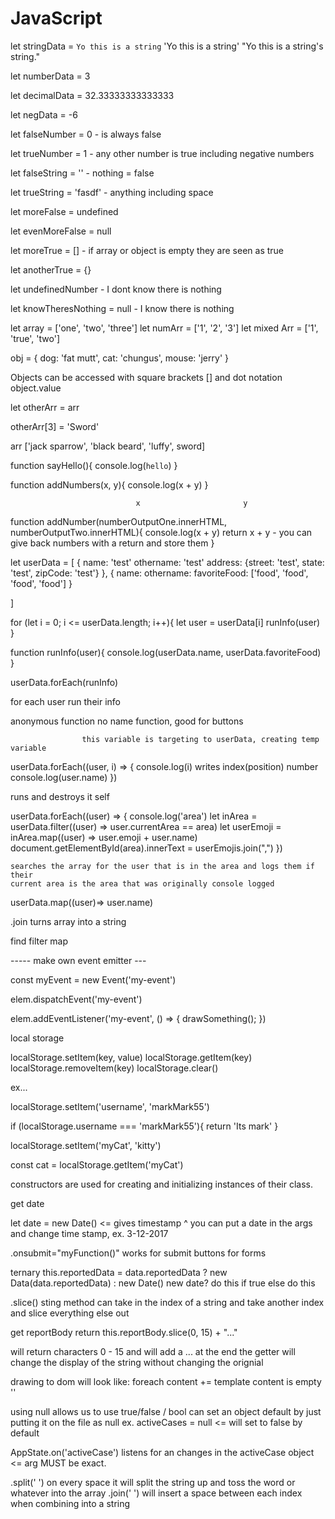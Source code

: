 # JavaScript

<!-- Primitive Data types -->

<!-- strings -->

let stringData = `Yo this is a string` 'Yo this is a string' "Yo this is a string\'s string."

<!-- floats -->

let numberData = 3

let decimalData = 32.33333333333333

let negData = -6

<!-- truthy / falsy -->

let falseNumber = 0 - is always false

let trueNumber = 1 - any other number is true including negative numbers

let falseString = '' - nothing = false

let trueString = 'fasdf' - anything including space

let moreFalse = undefined

let evenMoreFalse = null

let moreTrue = [] - if array or object is empty they are seen as true

let anotherTrue = {}

<!-- No Value types -->

let undefinedNumber - I dont know there is nothing

let knowTheresNothing = null - I know there is nothing

<!-- Reference Data Types -->

let array = ['one', 'two', 'three']
let numArr = ['1', '2', '3']
let mixed Arr = ['1', 'true', 'two']

obj = {
    dog: 'fat mutt',
    cat: 'chungus',
    mouse: 'jerry'
}

Objects can be accessed with square brackets [] and dot notation object.value

<!-- NOTE information can get passed down like this, be mindful of that. -->

let otherArr = arr

otherArr[3] = 'Sword'

arr
['jack sparrow', 'black beard', 'luffy', sword]

<!-- Function -->
<!-- are blocks of code to store and run later -->

function sayHello(){
    console.log(`hello`)
}

<!-- Parameters -->
<!-- temporary variables only exist when func is executed -->
<!-- anytime you use numbers in a function it will pull variables from the closest scope -->

function addNumbers(x, y){
    console.log(x + y)
}

<!-- on separate part of the doc -->
<!-- will replace x and y with values pulled from doc -->


                                x                       y
function addNumber(numberOutputOne.innerHTML, numberOutputTwo.innerHTML){
    console.log(x + y)
    return x + y - you can give back numbers with a return and store them
}

<!-- array with object -->

let userData = [
    {
        name: 'test'
        othername: 'test'
        address: {street: 'test', state: 'test', zipCode: 'test'}
    },
    {
        name:
        othername:
        favoriteFood: ['food', 'food', 'food', 'food']
    }

]

for (let i = 0; i <= userData.length; i++){
    let user = userData[i]
    runInfo(user)
}

function runInfo(user){
    console.log(userData.name, userData.favoriteFood)
}

userData.forEach(runInfo)

for each user run their info

anonymous function
no name function, good for buttons


                    this variable is targeting to userData, creating temp variable
userData.forEach((user, i) => {
    console.log(i)  writes index(position) number
    console.log(user.name)
})

runs and destroys it self 

userData.forEach((user) => {
    console.log('area')
   let inArea = userData.filter((user) => user.currentArea == area)
   let userEmoji = inArea.map((user) => user.emoji + user.name)
    document.getElementById(area).innerText = userEmojis.join(",")
})

    searches the array for the user that is in the area and logs them if their
    current area is the area that was originally console logged

userData.map((user)=> user.name)

.join turns array into a string

find filter map



----- make own event emitter ---

const myEvent = new Event('my-event')

elem.dispatchEvent('my-event')

elem.addEventListener('my-event', () => {
    drawSomething();
})

local storage

localStorage.setItem(key, value)
localStorage.getItem(key)
localStorage.removeItem(key)
localStorage.clear()

ex...

localStorage.setItem('username', 'markMark55')

if (localStorage.username === 'markMark55'){
    return 'Its mark'
}

localStorage.setItem('myCat', 'kitty')

const cat = localStorage.getItem('myCat')

constructors are used for creating and initializing instances of their class.

get date

let date = new Date() <= gives timestamp
                    ^
                    you can put a date in the args and change time stamp, ex. 3-12-2017


.onsubmit="myFunction()" works for submit buttons for forms

ternary
this.reportedData = data.reportedData ? new Data(data.reportedData) : new Date()
                            new date?      do this if true            else do this


.slice() sting method can take in the index of a string and take another index and slice everything else out


get reportBody
return this.reportBody.slice(0, 15) + "..."

will return characters 0 - 15 and will add a ... at the end
the getter will change the display of the string without changing the orignial

drawing to dom will look like: foreach content += template
content is empty ''

using null allows us to use true/false / bool
can set an object default by just putting it on the file as null ex. activeCases = null <= will set to false by default

AppState.on('activeCase') listens for an changes in the activeCase object <= arg MUST be exact.

.split(' ') on every space it will split the string up and toss the word or whatever into the array
.join(' ') will insert a space between each index when combining into a string